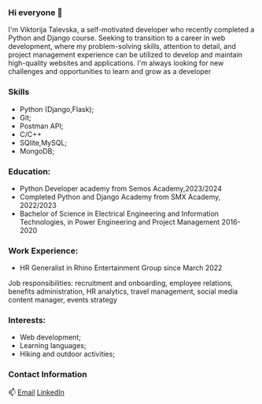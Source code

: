 ### Hi everyone 👋

I'm Viktorija Talevska, a self-motivated developer who recently completed a Python and Django course. Seeking to transition to a career in web development, where my problem-solving skills, attention to detail, and project management experience can be utilized to develop and maintain high-quality websites and applications. I'm always looking for new challenges and opportunities to learn and grow as a developer

### Skills
- Python (Django,Flask);
- Git;
- Postman API;
- C/C++
- SQlite,MySQL;
- MongoDB;

### Education:
- Python Developer academy from Semos Academy,2023/2024
- Completed Python and Django Academy from SMX Academy, 2022/2023
- Bachelor of Science in Electrical Engineering and Information Technologies, in Power Engineering and Project Management 2016-2020

### Work Experience:
- HR Generalist in Rhino Entertainment Group since March 2022 

Job responsibilities: recruitment and onboarding, employee relations, benefits administration, HR analytics, travel management, social media content manager, events strategy
 

### Interests:
- Web development;
- Learning languages;
- Hiking and outdoor activities;


### Contact Information
📫 [Email](mailto:talevska.viktorija@hotmail.com)
    [LinkedIn](https://www.linkedin.com/in/viktorija-talevska-a8777b1b2/)

